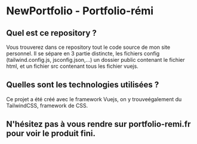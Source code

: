 # NewPortfolio - Portfolio-rémi

## Quel est ce repository ? 

Vous trouverez dans ce repository tout le code source de mon site personnel. 
Il se sépare en 3 partie distincte, les fichiers config (tailwind.config.js, jsconfig.json,...) un dossier public contenant le fichier html, et un fichier src contenant tous les fichier vuejs. 

## Quelles sont les technologies utilisées ? 

Ce projet a été créé avec le framework Vuejs, on y trouveégalement du TailwindCSS, framework de CSS. 

## N'hésitez pas à vous rendre sur portfolio-remi.fr pour voir le produit fini.
